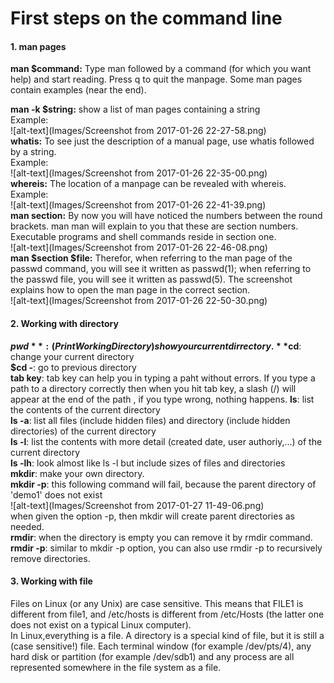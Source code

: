 First steps on the command line
=================================

#### 1. **man pages**

**man $command:** Type man followed by a command (for which you want help) and start reading. Press q to quit the manpage. Some man pages contain examples (near the end).  

**man -k $string:** show a list of man pages containing a string  
Example:  
![alt-text](Images/Screenshot from 2017-01-26 22-27-58.png)  
**whatis:** To see just the description of a manual page, use whatis followed by a string.  
Example:  
![alt-text](Images/Screenshot from 2017-01-26 22-35-00.png)  
**whereis:** The location of a manpage can be revealed with whereis.  
Example:  
![alt-text](Images/Screenshot from 2017-01-26 22-41-39.png)  
**man section:** By now you will have noticed the numbers between the round brackets. man man will explain  to  you  that  these  are section numbers. Executable programs and shell commands reside in section one.  
![alt-text](Images/Screenshot from 2017-01-26 22-46-08.png)  
**man $section $file:** Therefor, when referring to the man page of the passwd command, you will see it written as passwd(1); when referring to the passwd file, you will see it written as passwd(5). The screenshot explains how to open the man page in the correct section.  
![alt-text](Images/Screenshot from 2017-01-26 22-50-30.png)  

#### 2. **Working with directory**

**$pwd**: (Print Working Directory) show your current dirrectory.  
**$cd**: change your current directory  
**$cd -**: go to previous directory  
**tab key**: tab key can help you in typing a paht without errors. If you type a path to a directory correctly then when you hit tab key, a slash (/) will appear at the end of the path , if you type wrong, nothing happens. 
**ls**: list the contents of the current directory  
**ls -a**: list all files (include hidden files) and directory (include hidden directories) of the current directory  
**ls -l**: list the contents with more detail (created date, user authoriy,...) of the current directory  
**ls -lh**: look almost like ls -l but include sizes of files and directories  
**mkdir**: make your own directory.  
**mkdir -p**: this following command will fail, because the parent directory of 'demo1' does not exist  
![alt-text](Images/Screenshot from 2017-01-27 11-49-06.png)  
when given the option -p, then mkdir will create parent directories as needed.  
**rmdir**: when the directory is empty you can remove it by rmdir command.  
**rmdir -p**: similar to mkdir -p option, you can also use rmdir -p to recursively remove directories.  
#### 3. **Working with file**

Files on Linux (or any Unix) are case sensitive. This means that FILE1 is different from file1, and /etc/hosts is different from 
/etc/Hosts (the latter one does not exist on a typical Linux computer).  
In Linux,everything is a file. A directory is a special kind of file, but it is still a (case sensitive!) file. Each  terminal window (for example /dev/pts/4), any hard disk or partition (for example /dev/sdb1) and any process are all represented somewhere in the file system as a file. 


